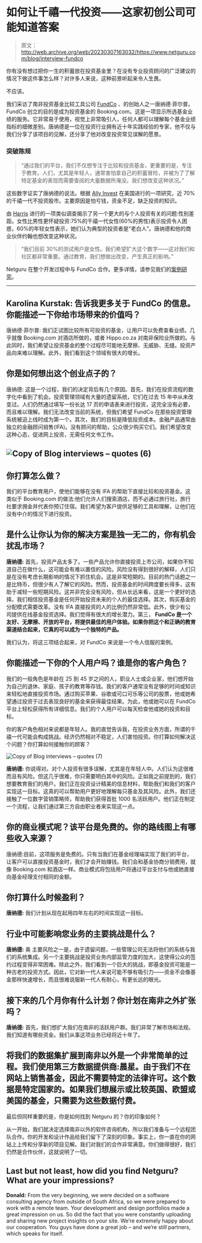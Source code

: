 # 如何让千禧一代投资——这家初创公司可能知道答案

> 原文：<http://web.archive.org/web/20230307163032/https://www.netguru.com/blog/interview-fundco>

 你有没有想过把你一生的积蓄放在投资基金里？在没有专业投资顾问的广泛建议的情况下做这件事怎么样？对许多人来说，这种前景听起来令人生畏。

不应该。

我们采访了南非投资基金比较工具公司 [FundCo](http://web.archive.org/web/20221006044736/https://fundco.com/) 、的创始人之一唐纳德·菲尔普。FundCo 创立的目的是成为投资基金的 Booking.com。这是一项显示所选基金业绩的服务。它非常易于使用，视觉上非常吸引人，任何人都可以理解每个基金业绩指标的细微差别。唐纳德是一位在投资行业拥有近十年实践经验的专家，他不仅与我们分享了该项目的见解，还分享了他对改变投资常见误解的愿景。

### 突破陈规

> “通过我们的平台，我们不仅想专注于比较和投资基金，更重要的是，专注于教育。人们，尤其是年轻人，通常害怕拿自己的积蓄冒险，并被为了了解特定基金的表现而需要查阅的大量数据所淹没。我们想改变这种状况。”

这些数字证实了唐纳德的说法。根据 [Ally Invest](http://web.archive.org/web/20221006044736/https://www.cnbc.com/2017/10/24/millennials-are-afraid-to-invest-in-the-stock-market-ally-finds.html) 在美国进行的一项研究，近 70%的千禧一代不投资股市。主要原因是怕亏钱，资金不足，缺乏投资的知识。

由 [Harris](http://web.archive.org/web/20221006044736/https://www.cnbc.com/2016/04/01/heres-why-millennials-arent-investing.html) 进行的一项类似调查揭示了另一个更大的与个人投资有关的问题:性别差距。女性比男性更怀疑投资:75%的千禧一代女性(60%的男性)表示投资令人困惑，60%的年轻女性表示，她们认为典型的投资者是“老白人”。唐纳德和他的商业伙伴约翰也想改变这种状况。

> “我们目前 30%的测试用户是女性。我们希望扩大这个数字——这对我们和社区都非常重要。通过教育，我们想做出改变，产生真正的影响。”

Netguru 在整个开发过程中与 FundCo 合作。更多详情，请参见我们的[案例研究](/web/20221006044736/https://www.netguru.com/clients/fundco)。

* * *

## Karolina Kurstak: 告诉我更多关于 FundCo 的信息。 你能描述一下你给市场带来的价值吗？

唐纳德·菲尔普: 我们正试图比较所有可投资的基金，让用户可以免费查看业绩。几乎就像 Booking.com 对酒店所做的，或者 Hippo.co.za 对南非保险业所做的。与此同时，我们希望让投资基金的整个过程尽可能地无摩擦、无威胁、无缝。投资产品向来难以理解。此外，我们看到这个领域有很大的增长。

## 你是如何想出这个创业点子的？

唐纳德: 这是一个过程，我们的决定背后有几个原因。首先，我们在投资流程的数字化中看到了机会。投资管理领域有大量的遗留系统，它们在过去 15 年中从未改变过。人们仍然通过填写一份长达 17 页的申请表来进行投资，这完全没有必要，而且难以理解。我们无法改变当前的系统，但我们希望 FundCo 在那些投资管理系统被迫上线时成为第一个。其次，我们的目标是降低投资成本。金融产品通常由独立的金融顾问销售(IFA)。没有顾问的帮助，公众很少购买它们。我们希望改变这种心态，促进网上投资，无需任何文书工作。

## ![Copy of Blog interviews – quotes (6)](img/e4d3f4683d7458ad47ee734f0246fa43.png)

## 你打算怎么做？

我们的平台教育用户，使他们能够在没有 IFA 的帮助下直接比较和投资基金。这类似于 Booking.com 的做法:他们允许人们搜索酒店，而不必通过旅行社，旅行社要求佣金并代表你预订住宿。我们希望为客户提供足够的工具和理解，让他们在没有中介的情况下进行投资。

## 是什么让你认为你的解决方案是独一无二的，你有机会扰乱市场？

**唐纳德:** 首先，投资产品太多了。一些产品允许你直接投资上市公司，如果你不知道自己在做什么，这可能会有难以置信的风险。风险没有得到很好的解释，人们只是在没有考虑长期影响的情况下抓住机会。这是非常短期的。目前的热门话题之一是比特币，但很少有人了解它的风险。然而，投资基金的时间跨度要长得多，这有助于减轻一些短期风险。这并非完全没有风险，但从长远来看，这是一个更好的选择。我们相信投资基金是任何开始投资未来的个人的最佳选择。其次，购买基金的分配模式需要改革。没有 IFA 直接投资的人的比例仍然非常低。此外，很少有公司提供在线基金投资选择。我们觉得有很大的增长潜力。第三， **FundCo 是一个友好、无摩擦、开放的平台，将提供最佳的用户体验。如果你把这个和正确的教育渠道结合起来，它真的可以成为一个独特的产品。**

我们认为，将这三项结合起来，对 FundCo 来说是一个令人信服的案例。

## 你能描述一下你的个人用户吗？谁是你的客户角色？

我们的一般角色是年龄在 25 到 45 岁之间的人，职业人士或企业家，他们想开始为自己的退休、家庭、孩子的教育等存钱。我们的客户通常没有足够的时间或知识来轻松地直接投资市场。通过购买苹果、谷歌或可口可乐等公司的股票，他或她希望通过投资于过去表现良好的基金来获得最佳结果。为此，他或她可以在 FundCo 平台上轻松获得所有详细信息。我们的个人用户可以每天检查他或她的投资和目标。

你的客户角色相对来说都是年轻人。我的直觉告诉我，在投资业务方面，所谓的千禧一代可能会构成挑战。经济仍然相对不稳定，人们害怕投资。你打算如何解决这个问题？你打算如何接触你的顾客？

![Copy of Blog interviews – quotes (7)](img/3cdf015dfa4c48acf708cf62101dfb29.png)

**唐纳德:** 你说得对。对个人投资有很多误解，尤其是在年轻人中。人们认为这很难而且有风险。但这几乎很难，你只需要明白其中的风险。正如我之前提到的，我们想要教育我们的用户。我们正在投资设计精美的信息材料，帮助我们和我们的客户实现这一目标。这真的可以帮助用户更好地理解每只基金及其风险。此外，我们还接触了一位数字营销策略师，帮助我们获得首批 1000 名活跃用户。他们正在制定一个流程，让我们通过第三方自由职业者来实现这一点。

## 你的商业模式呢？该平台是免费的。你的路线图上有哪些收入来源？

唐纳德:目前，这项服务是免费的。只有当我们在基金经理端实现了我们的平台，让客户可以直接投资基金时，我们才会开始赚钱。我们会和基金协商分销费用，就像 Booking.com 和酒店一样。商业模式将包括用户将通过平台支付与他或她直接向基金经理支付相同的金额。

## 你打算什么时候盈利？

**唐纳德:** 我们计划从现在起用四年左右的时间实现这一目标。

## 行业中可能影响您业务的主要挑战是什么？

**唐纳德:** 奥 主要风险之一是，由于遗留问题，一些管理公司无法将他们的系统与我们的系统集成。另一个主要挑战是投资业务内部监管力度的加大，这使得公众的签约过程变得非常困难。除此之外，我们看到一个巨大的挑战，即基金投资可能是一种古老的投资方式。因此，它对新一代人来说可能不够有吸引力——资金不会像基金那样快速增长，而且很难说服新一代人有耐心，有更长远的眼光。

## 接下来的几个月你有什么计划？你计划在南非之外扩张吗？

**唐纳德:** 首先，我们想扩大我们在南非的活跃用户群。我们非常了解市场和法规。我们知道有哪些资金。我们从事这项业务已经将近十年了。

## 将我们的数据集扩展到南非以外是一个非常简单的过程。我们使用第三方数据提供商:晨星。由于我们不在网站上销售基金，因此不需要特定的法律许可。这个数据是特定国家的。如果我们想展示或比较英国、欧盟或美国的基金，只需要为这些数据付费。

最后但同样重要的是，你是如何找到 Netguru 的？你的印象如何？

从一开始，我们就决定选择南非以外的软件咨询机构，所以我们准备与一个远程团队合作。你的开发和设计作品给我们留下了深刻的印象。事实上，你一直在你的网站上上传和分享新的项目见解。我们对我们的合作非常满意。你们做得很好，我们仍然是合作伙伴，这就说明了一切。

## Last but not least, how did you find Netguru? What are your impressions?

**Donald:** From the very beginning, we were decided on a software consulting agency from outside of South Africa, so we were prepared to work with a remote team. Your development and design portfolios made a great impression on us. So did the fact that you were constantly uploading and sharing new project insights on your site. We’re extremely happy about our cooperation. You guys have done a great job – and we’re still partners, which speaks for itself.
